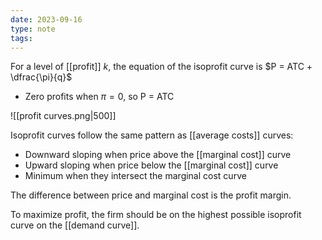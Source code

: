 ```yaml
---
date: 2023-09-16
type: note
tags: 
---
```


For a level of [[profit]] $k$, the equation of the isoprofit curve is $P = ATC + \dfrac{\pi}{q}$
- Zero profits when $\pi = 0$, so P = ATC

![[profit curves.png|500]]

Isoprofit curves follow the same pattern as [[average costs]] curves:
- Downward sloping when price above the [[marginal cost]] curve
- Upward sloping when price below the [[marginal cost]] curve
- Minimum when they intersect the marginal cost curve

The difference between price and marginal cost is the profit margin.

To maximize profit, the firm should be on the highest possible isoprofit curve on the [[demand curve]].